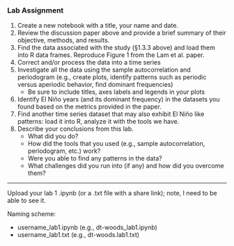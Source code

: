 ### Lab Assignment
1. Create a new notebook with a title, your name and date.
1. Review the discussion paper above and provide a brief summary of their objective, methods, and results.
1. Find the data associated with the study (&sect;1.3.3 above) and load them into R data frames. Reproduce Figure 1 from the Lam et al. paper.
1. Correct and/or process the data into a time series
1. Investigate all the data using the sample autocorrelation and periodogram (e.g., create plots, identify patterns such as periodic versus aperiodic behavior, find dominant frequencies)
    * Be sure to include titles, axes labels and legends in your plots
1. Identify El Ni&ntilde;o years (and its dominant frequency) in the datasets you found based on the metrics provided in the paper.
1. Find another time series dataset that may also exhibit El Ni&ntilde;o like patterns: load it into R, analyze it with the tools we have.
1. Describe your conclusions from this lab. 
    * What did you do? 
    * How did the tools that you used (e.g., sample autocorrelation, periodogram, etc.) work? 
    * Were you able to find any patterns in the data?
    * What challenges did you run into (if any) and how did you overcome them?

***

Upload your lab 1 .ipynb (or a .txt file with a share link); note, I need to be able to see it.

Naming scheme:

* username_lab1.ipynb (e.g., dt-woods_lab1.ipynb)
* username_lab1.txt (e.g., dt-woods.lab1.txt)
